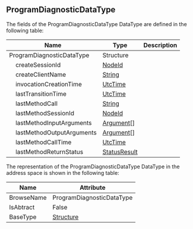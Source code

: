 <!-- datatype -->
## ProgramDiagnosticDataType
<!-- end of description -->
The fields of the ProgramDiagnosticDataType DataType are defined in the following table:  

|Name|Type|Description|
|---|---|---|
|ProgramDiagnosticDataType|Structure||
|&nbsp;&nbsp;&nbsp;&nbsp;createSessionId|[NodeId](../../../Part3/DataTypes/NodeId/readme.md)||
|&nbsp;&nbsp;&nbsp;&nbsp;createClientName|[String](../../../Part3/DataTypes/String/readme.md)||
|&nbsp;&nbsp;&nbsp;&nbsp;invocationCreationTime|[UtcTime](../../../Part3/DataTypes/UtcTime/readme.md)||
|&nbsp;&nbsp;&nbsp;&nbsp;lastTransitionTime|[UtcTime](../../../Part3/DataTypes/UtcTime/readme.md)||
|&nbsp;&nbsp;&nbsp;&nbsp;lastMethodCall|[String](../../../Part3/DataTypes/String/readme.md)||
|&nbsp;&nbsp;&nbsp;&nbsp;lastMethodSessionId|[NodeId](../../../Part3/DataTypes/NodeId/readme.md)||
|&nbsp;&nbsp;&nbsp;&nbsp;lastMethodInputArguments|[Argument](../../../Part3/DataTypes/Argument/readme.md)[]||
|&nbsp;&nbsp;&nbsp;&nbsp;lastMethodOutputArguments|[Argument](../../../Part3/DataTypes/Argument/readme.md)[]||
|&nbsp;&nbsp;&nbsp;&nbsp;lastMethodCallTime|[UtcTime](../../../Part3/DataTypes/UtcTime/readme.md)||
|&nbsp;&nbsp;&nbsp;&nbsp;lastMethodReturnStatus|[StatusResult](../../../Part5/DataTypes/StatusResult/readme.md)||

The representation of the ProgramDiagnosticDataType DataType in the address space is shown in the following table:  

|Name|Attribute|
|---|---|
|BrowseName|ProgramDiagnosticDataType|
|IsAbtract|False|
|BaseType|[Structure](../../../Part3/DataTypes/Structure/readme.md)|

